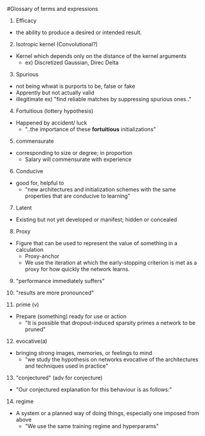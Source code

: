 #Glossary of terms and expressions

1. Efficacy
* the ability to produce a desired or intended result.

2. Isotropic kernel (Convolutional?)
* Kernel which depends only on the distance of the kernel arguments
  * ex) Discretized Gaussian, Direc Delta

3. Spurious
* not being whwat is purports to be, false or fake
* Apprently but not actually valid
* illegitimate
  ex) "find reliable matches by suppressing spurious ones.."
  
4. Fortuitious (lottery hypothesis)
* Happened by accident/ luck
  * "..the importance of these **fortuitious** initializations"

5. commensurate
* corresponding to size or degree; in proportion
  * Salary will commensurate with experience
  
6. Conducive
* good for, helpful to
  * "new architectures and initialization schemes with the same properties that are conducive to learning"

7. Latent
* Existing but not yet developed or manifest; hidden or concealed

8. Proxy
* Figure that can be used to represent the value of something in a calculation
  * Proxy-anchor
  * We use the iteration at which the early-stopping criterion is met as a proxy for how quickly the network learns.
  
9. "performance immediately suffers"

10. "results are more pronounced"

11. prime (v)
* Prepare (something) ready for use or action
  * "It is possible that dropout-induced sparsity primes a network to be pruned"

12. evocative(a)
* bringing strong images, memories, or feelings to mind
  * "we study the hypothesis on networks evocative of the architectures and techniques used in practice"

13. "conjectured" (adv for conjecture)
* "Our conjectured explanation for this behaviour is as follows:"

14. regime
* A system or a planned way of doing things, especially one imposed from above
  * "We use the same training regime and hyperparams"
